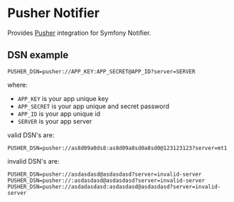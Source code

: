 Pusher Notifier
==============

Provides [Pusher](https://pusher.com) integration for Symfony Notifier.

DSN example
-----------

```
PUSHER_DSN=pusher://APP_KEY:APP_SECRET@APP_ID?server=SERVER
```

where:

- `APP_KEY` is your app unique key
- `APP_SECRET` is your app unique and secret password
- `APP_ID` is your app unique id
- `SERVER` is your app server

valid DSN's are:

```
PUSHER_DSN=pusher://as8d09a0ds8:as8d09a8sd0a8sd0@123123123?server=mt1
```

invalid DSN's are:

```
PUSHER_DSN=pusher://asdasdasd@asdasdasd?server=invalid-server
PUSHER_DSN=pusher://:asdasdasd@asdasdasd?server=invalid-server
PUSHER_DSN=pusher://asdadasdasd:asdasdasd@asdasdasd?server=invalid-server
```
